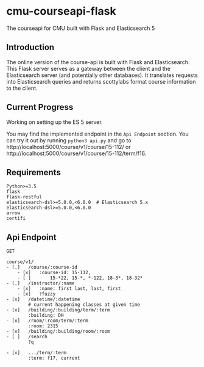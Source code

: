 # cmu-courseapi-flask
The courseapi for CMU built with Flask and Elasticsearch 5

## Introduction

The online version of the course-api is built with Flask and Elasticsearch. This Flask server serves as a gateway between the client and the Elasticsearch server (and potentially other databases). It translates requests into Elasticsearch queries and returns scottylabs format course information to the client.

## Current Progress

Working on setting up the ES 5 server.

You may find the implemented endpoint in the `Api Endpoint` section. You can try it out by running `python3 api.py` and go to http://localhost:5000/course/v1/course/15-112/ or http://localhost:5000/course/v1/course/15-112/term/f16.

## Requirements

```
Python>=3.5
flask
flask-restful
elasticsearch-dsl>=5.0.0,<6.0.0  # Elasticsearch 5.x
elasticsearch-dsl>=5.0.0,<6.0.0
arrow
certifi
```

## Api Endpoint

```
GET

course/v1/
- [.]	/course/:course-id
	- [x]	:course-id: 15-112,
	- [ ]		15-*22, 15-*, *-122, 18-3*, 18-32*
- [.]	/instructor/:name
	- [x]	:name: first last, last, first
	- [x]	?fuzzy
- [x]	/datetime/:datetime
		# current happening classes at given time
- [x]	/building/:building/term/:term
		:building: DH
- [x]	/room/:room/term/:term
		:room: 2315
- [x]	/building/:building/room/:room
- [ ]	/search
		?q

- [x]	.../term/:term
		:term: f17, current
```
